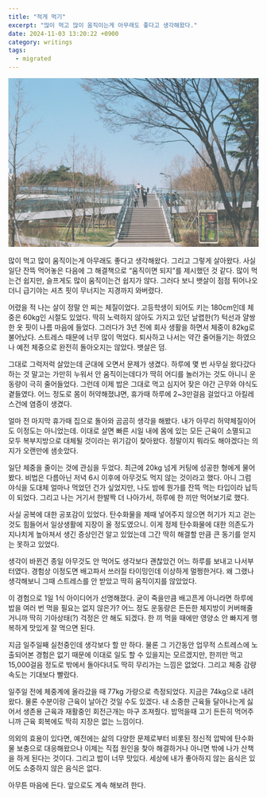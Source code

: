 ```yaml
---
title: "적게 먹기"
excerpt: "많이 먹고 많이 움직이는게 아무래도 좋다고 생각해왔다."
date: 2024-11-03 13:20:22 +0900
category: writings
tags:
  - migrated
---
```


![](/assets/images/9C639zs.jpg)

많이 먹고 많이 움직이는게 아무래도 좋다고 생각해왔다. 그리고 그렇게 살아왔다. 사실 일단 잔뜩 먹어놓은 다음에 그 해결책으로 “움직이면 되지”를 제시했던 것 같다. 많이 먹는건 쉽지만, 슬프게도 많이 움직이는건 쉽지가 않다. 그러다 보니 뱃살이 점점 튀어나오더니 급기야는 셔츠 핏이 무너지는 지경까지 와버렸다.  
  
어렸을 적 나는 살이 정말 안 찌는 체질이었다. 고등학생이 되어도 키는 180cm인데 체중은 60kg인 시절도 있었다. 딱히 노력하지 않아도 가지고 있던 날렵한(?) 턱선과 얄쌍한 옷 핏이 나름 마음에 들었다. 그러다가 3년 전에 회사 생활을 하면서 체중이 82kg로 불어났다. 스트레스 때문에 너무 많이 먹었다. 퇴사하고 나서는 약간 줄어들기는 하였으나 예전 체중으로 완전히 돌아오지는 않았다. 뱃살은 덤.  
  
그대로 그럭저럭 살았는데 군대에 오면서 문제가 생겼다. 하루에 몇 번 사무실 왔다갔다 하는 것 말고는 가만히 누워서 안 움직이는데다가 딱히 어디를 놀러가는 것도 아니니 운동량이 극히 줄어들었다. 그런데 이제 밥은 그대로 먹고 심지어 잦은 야간 근무와 야식도 곁들였다. 어느 정도로 몸이 허약해졌냐면, 휴가때 하루에 2~3만걸음 걸었다고 아킬레스건에 염증이 생겼다.  
  
얼마 전 마지막 휴가때 집으로 돌아와 곰곰히 생각을 해봤다. 내가 아무리 허약체질이어도 이정도는 아니었는데. 이대로 살면 빠른 시일 내에 몸에 있는 모든 근육이 소멸되고 모두 복부지방으로 대체될 것이라는 위기감이 찾아왔다. 정말이지 뭐라도 해야겠다는 의지가 오랜만에 샘솟았다.  
  
일단 체중을 줄이는 것에 관심을 두었다. 최근에 20kg 넘게 커팅에 성공한 형에게 물어봤다. 비법은 다름아닌 저녁 6시 이후에 아무것도 먹지 않는 것이라고 했다. 아니 그럼 야식을 도대체 얼마나 먹었던 건가 싶었지만, 나도 밤에 뭔가를 잔뜩 먹는 타입이라 납득이 되었다. 그리고 나는 거기서 한발짝 더 나아가서, 하루에 한 끼만 먹어보기로 했다.  
  
사실 공복에 대한 공포감이 있었다. 탄수화물을 제때 넣어주지 않으면 허기가 지고 걷는 것도 힘들어서 일상생활에 지장이 올 정도였으니. 이게 정제 탄수화물에 대한 의존도가 지나치게 높아져서 생긴 증상인건 알고 있었는데 그간 딱히 해결할 만큼 큰 동기를 얻지는 못하고 있었다.  
  
생각이 바뀐건 종일 아무것도 안 먹어도 생각보다 괜찮았건 어느 하루를 보내고 나서부터였다. 경험상 이정도면 배고파서 쓰러질 타이밍인데 이상하게 멀쩡한거다. 왜 그랬나 생각해보니 그때 스트레스를 안 받았고 딱히 움직이지를 않았었다.  
  
이 경험으로 1일 1식 아이디어가 선명해졌다. 굳이 죽을만큼 배고픈게 아니라면 하루에 밥을 여러 번 먹을 필요는 없지 않은가? 어느 정도 운동량은 든든한 체지방이 커버해줄 거니까 딱히 기아상태(?) 걱정은 안 해도 되겠다. 한 끼 먹을 때에만 영양소 안 빠지게 행복하게 맛있게 잘 먹으면 된다.  
  
지금 일주일째 실천중인데 생각보다 할 만 하다. 물론 그 기간동안 업무적 스트레스에 노출되어본 경험은 없기 때문에 이대로 일도 할 수 있을지는 모르겠지만, 한끼만 먹고 15,000걸음 정도로 밖에서 돌아다녀도 딱히 무리가는 느낌은 없었다. 그리고 체중 감량 속도는 기대보다 빨랐다.  
  
일주일 전에 체중계에 올라갔을 때 77kg 가량으로 측정되었다. 지금은 74kg으로 내려왔다. 물론 수분이랑 근육이 날아간 것일 수도 있겠다. 내 소중한 근육들 달아나는게 싫어서 생존용 근육과 재활중인 회전근개는 마구 조져줬다. 밥먹을때 고기 든든히 먹어주니까 근육 회복에도 딱히 지장은 없는 느낌이다.  
  
의외의 효용이 있다면, 예전에는 삶의 다양한 문제로부터 비롯된 정신적 압박에 탄수화물 보충으로 대응해왔으나 이제는 직접 원인을 찾아 해결하거나 아니면 밖에 나가 산책을 하게 된다는 것이다. 그리고 밥이 너무 맛있다. 세상에 내가 좋아하지 않는 음식은 있어도 소중하지 않은 음식은 없다.  
  
아무튼 마음에 든다. 앞으로도 계속 해보려 한다.